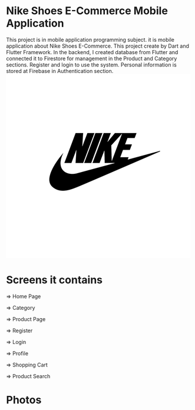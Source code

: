 # Nike Shoes E-Commerce Mobile Application
This project is in mobile application programming subject. it is mobile application about Nike Shoes E-Commerce. This project create by Dart and Flutter Framework.
In the backend, I created  database from Flutter and connected it to Firestore for management in the Product and Category sections. Register and login to use the system. Personal information is stored at Firebase in Authentication section.
![Preview](images/logo.png)

# Screens it contains
<p> => Home Page <p/>
<p> => Category <p/>
<p> => Product Page  <p/>
<p> => Register <p/>
<p> => Login <p/>
<p> => Profile <p/>
<p> => Shopping Cart <p/>
<p> => Product Search <p/>

# Photos


